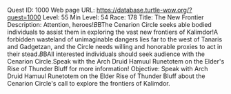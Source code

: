 Quest ID: 1000
Web page URL: https://database.turtle-wow.org/?quest=1000
Level: 55
Min Level: 54
Race: 178
Title: The New Frontier
Description: Attention, heroes!$B$BThe Cenarion Circle seeks able bodied individuals to assist them in exploring the vast new frontiers of Kalimdor!A forbidden wasteland of unimaginable dangers lies far to the west of Tanaris and Gadgetzan, and the Circle needs willing and honorable proxies to act in their stead.$B$BAll interested individuals should seek audience with the Cenarion Circle.Speak with the Arch Druid Hamuul Runetotem on the Elder's Rise of Thunder Bluff for more information!
Objective: Speak with Arch Druid Hamuul Runetotem on the Elder Rise of Thunder Bluff about the Cenarion Circle's call to explore the frontiers of Kalimdor.
